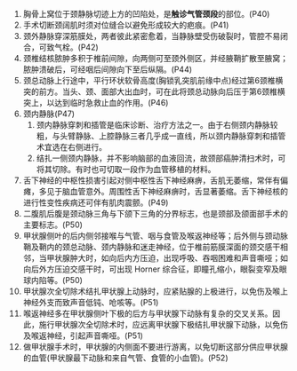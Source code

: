 1. 胸骨上窝位于颈静脉切迹上方的凹陷处，是**触诊气管颈段**的部位。(P40)
2. 手术切断颈阔肌时须对位缝合以避免形成较大的疤痕。(P41)
3. 颈外静脉穿深筋膜处，两者彼此紧密愈着，当静脉壁受伤破裂时，管腔不易闭合，可致气栓。(P42)
4. 颈椎结核脓肿多积于椎前间隙，向两侧可至颈外侧区，并经腋鞘扩散至腋窝；脓肿溃破后，可经咽后间隙向下至后纵隔。(P44)
5. 颈总动脉上行途中，平行环状软骨高度(胸锁乳突肌前缘中点)经过第6颈椎横突的前方。当头、颈、面部大出血时，可在此将颈总动脉向后压于第6颈椎横突上，以达到临时急救止血的作用。(P46)
6. 颈内静脉(P47)
    1. 颈内静脉穿刺和插管是临床诊断、治疗方法之一。由于右侧颈内静脉较粗，与头臂静脉、上腔静脉三者几乎成一直线，所以颈内静脉穿刺和插管术宜选在右侧进行。
    2. 结扎一侧颈内静脉，并不影响脑部的血液回流，故颈部癌肿清扫术时，可将其切除。有时也可切取一段作为血管移植的材料。
7. 舌下神经的中枢性损害引起对侧中枢性舌下神经麻痹，舌肌无萎缩，常伴有偏瘫，多见于脑血管意外。周围性舌下神经麻痹时，舌显著萎缩。舌下神经核的进行性变性疾病还可伴有肌肉震颤。(P49)
8. 二腹肌后腹是颈动脉三角与下颌下三角的分界标志，也是颈部及颌面部手术的主要标志。(P50)
9. 甲状腺侧叶的后内侧邻接喉与气管、咽与食管及喉返神经等；后外侧与颈动脉鞘及鞘内的颈总动脉、颈内静脉和迷走神经，位于椎前筋膜深面的颈交感干相邻，当甲状腺肿大时，如向后内方压迫，出现呼吸、吞咽困难和声音嘶哑；如向后外方压迫交感干时，可出现 Horner 综合征，即瞳孔缩小，眼裂变窄及眼球内陷等。(P50)
10. 甲状腺次全切除术结扎甲状腺上动脉时，应紧贴腺的上极进行，以免伤及喉上神经外支而致声音低钝、呛咳等。(P51)
11. 喉返神经多在甲状腺侧叶下极的后方与甲状腺下动脉有复杂的交叉关系。因此，施行甲状腺次全切除术时，应远离甲状腺下极结扎甲状腺下动脉，以免伤及喉返神经，引起声音嘶哑。(P51)
12. 做甲状腺手术时，甲状腺的内侧面不要进行游离，以免切断这部分供应甲状腺的血管(甲状腺最下动脉和来自气管、食管的小血管)。(P52)

